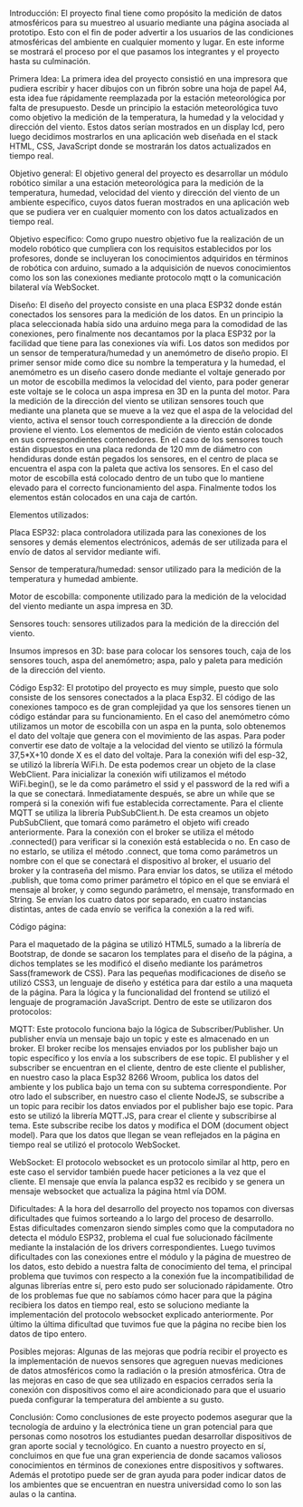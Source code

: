 Introducción:
El proyecto final tiene como propósito la medición de datos atmosféricos para su muestreo al usuario mediante una página asociada al prototipo. Esto con el fin de poder advertir a los usuarios de las condiciones atmosféricas del ambiente en cualquier momento y lugar. En este informe se mostrará el proceso por el que pasamos los integrantes y el proyecto hasta su culminación.

Primera Idea:
La primera idea del proyecto consistió en una impresora que pudiera escribir y hacer dibujos con un fibrón sobre una hoja de papel A4, esta idea fue rápidamente reemplazada por la estación meteorológica por falta de presupuesto.
Desde un principio la estación meteorológica tuvo como objetivo la medición de la temperatura, la humedad y la velocidad y dirección del viento. Estos datos serían mostrados en un display lcd, pero luego decidimos mostrarlos en una aplicación web diseñada en el stack HTML, CSS, JavaScript donde se mostrarán los datos actualizados en tiempo real.

Objetivo general:
El objetivo general del proyecto es desarrollar un módulo robótico similar a una estación meteorológica para la medición de la temperatura, humedad, velocidad del viento y dirección del viento de un ambiente específico, cuyos datos fueran mostrados en una aplicación web que se pudiera ver en cualquier momento con los datos actualizados en tiempo real.

Objetivo específico:
Como grupo nuestro objetivo fue la realización de un modelo robótico que cumpliera con los requisitos establecidos por los profesores, donde se incluyeran los conocimientos adquiridos en términos de robótica con arduino, sumado a la adquisición de nuevos conocimientos como los son las conexiones mediante protocolo mqtt o la comunicación bilateral vía WebSocket.


Diseño:
El diseño del proyecto consiste en una placa ESP32 donde están conectados los sensores para la medición de los datos. En un principio la placa seleccionada había sido una arduino mega para la comodidad de las conexiones, pero finalmente nos decantamos por la placa ESP32 por la facilidad que tiene para las conexiones vía wifi.
Los datos son medidos por un sensor de temperatura/humedad y un anemómetro de diseño propio. El primer sensor mide como dice su nombre la temperatura y la humedad, el anemómetro es un diseño casero donde mediante el voltaje generado por un motor de escobilla medimos la velocidad del viento, para poder generar este voltaje se le coloca un aspa impresa en 3D en la punta del motor. Para la medición de la dirección del viento se utilizan sensores touch que mediante una planeta que se mueve a la vez que el aspa de la velocidad del viento, activa el sensor touch correspondiente a la dirección de donde proviene el viento.
Los elementos de medición de viento están colocados en sus correspondientes contenedores. En el caso de los sensores touch están dispuestos en una placa redonda de 120 mm de diámetro con hendiduras donde están pegados los sensores, en el centro de placa se encuentra el aspa con la paleta que activa los sensores. En el caso del motor de escobilla está colocado dentro de un tubo que lo mantiene elevado para el correcto funcionamiento del aspa.
Finalmente todos los elementos están colocados en una caja de cartón.

Elementos utilizados:

Placa ESP32: placa controladora utilizada para las conexiones de los sensores y demás elementos electrónicos, además de ser utilizada para el envío de datos al servidor mediante wifi.

Sensor de temperatura/humedad: sensor utilizado para la medición de la temperatura y humedad ambiente.

Motor de escobilla: componente utilizado para la medición de la velocidad del viento mediante un aspa impresa en 3D.

Sensores touch: sensores utilizados para la medición de la dirección del viento.

Insumos impresos en 3D: base para colocar los sensores touch, caja de los sensores touch, aspa del anemómetro; aspa, palo y paleta para medición de la dirección del viento.

Código Esp32:
El prototipo del proyecto es muy simple, puesto que solo consiste de los sensores conectados a la placa Esp32.
El código de las conexiones tampoco es de gran complejidad ya que los sensores tienen un código estándar para su funcionamiento.
En el caso del anemómetro cómo utilizamos un motor de escobilla con un aspa en la punta, solo obtenemos el dato del voltaje que genera con el movimiento de las aspas. Para poder convertir ese dato de voltaje a la velocidad del viento se utilizó la fórmula 37,5*X+10 donde X es el dato del voltaje.
Para la conexión wifi del esp-32, se utilizó la librería WiFi.h.
De esta podemos crear un objeto de la clase WebClient.
Para inicializar la conexión wifi utilizamos el método WiFi.begin(), se le da como parámetro el ssid y el password de la red wifi a la que se conectará.
Inmediatamente después, se abre un while que se romperá si la conexión wifi fue establecida correctamente.
Para el cliente MQTT se utiliza la librería PubSubClient.h.
De esta creamos un objeto PubSubClient, que tomará como parámetro el objeto wifi creado anteriormente.
Para la conexión con el broker se utiliza el método .connected() para verificar si la conexión está establecida o no. En caso de no estarlo, se utiliza el método .connect, que toma como parámetros un nombre con el que se conectará el dispositivo al broker, el usuario del broker y la contraseña del mismo.
Para enviar los datos, se utiliza el método .publish, que toma como primer parámetro el tópico en el que se enviará el mensaje al broker, y como segundo parámetro, el mensaje, transformado en String.
Se envían los cuatro datos por separado, en cuatro instancias distintas, antes de cada envío se verifica la conexión a la red wifi.


Código página:

Para el maquetado de la página se utilizó HTML5, sumado a la librería de Bootstrap, de donde se sacaron los templates para el diseño de la página, a dichos templates se les modificó el diseño mediante los parámetros Sass(framework de CSS).
Para las pequeñas modificaciones de diseño se utilizó CSS3, un lenguaje de diseño y estética para dar estilo a una maqueta de la página.
Para la lógica y la funcionalidad del frontend se utilizó el lenguaje de programación 
JavaScript. Dentro de este se utilizaron dos protocolos:

MQTT:
Este protocolo funciona bajo la lógica de Subscriber/Publisher. Un publisher envía un mensaje bajo un topic y este es almacenado en un broker.
El broker recibe los mensajes enviados por los publisher bajo un topic específico y los envía a los subscribers de ese topic.
El publisher y el subscriber se encuentran en el cliente, dentro de este cliente el publisher, en nuestro caso la placa Esp32 8266 Wroom, publica los datos del ambiente y los publica bajo un tema con su subtema correspondiente.
Por otro lado el subscriber, en nuestro caso el cliente NodeJS, se subscribe a un topic para recibir los datos enviados por el publisher bajo ese topic. Para esto se utilizó la librería MQTT.JS, para crear el cliente y subscribirse al tema. Este subscribe recibe los datos y modifica el DOM (document object model). Para que los datos que llegan se vean reflejados en la página en tiempo real se utilizó el protocolo WebSocket.

WebSocket:
El protocolo websocket es un protocolo similar al http, pero en este caso el servidor también puede hacer peticiones a la vez que el cliente.
El mensaje que envía la palanca esp32 es recibido y se genera un mensaje websocket que actualiza la página html vía DOM.

Dificultades:
A la hora del desarrollo del proyecto nos topamos con diversas dificultades que fuimos sorteando a lo largo del proceso de desarrollo. Estas dificultades comenzaron siendo simples como que la computadora no detecta el módulo ESP32, problema el cual fue solucionado fácilmente mediante la instalación de los drivers correspondientes. Luego tuvimos dificultades con las conexiones entre el módulo y la página de muestreo de los datos, esto debido a nuestra falta de conocimiento del tema, el principal problema que tuvimos con respecto a la conexión fue la incompatibilidad de algunas librerías entre sí, pero esto pudo ser solucionado rápidamente. Otro de los problemas fue que no sabíamos cómo hacer para que la página recibiera los datos en tiempo real, esto se soluciono mediante la implementación del protocolo websocket explicado anteriormente. Por último la última dificultad que tuvimos fue que la página no recibe bien los datos de tipo entero.

Posibles mejoras:
Algunas de las mejoras que podría recibir el proyecto es la implementación de nuevos sensores que agreguen nuevas mediciones de datos atmosféricos como la radiación o la presión atmosférica.
Otra de las mejoras en caso de que sea utilizado en espacios cerrados sería la conexión con dispositivos como el aire acondicionado para que el usuario pueda configurar la temperatura del ambiente a su gusto.

Conclusión:
Como conclusiones de este proyecto podemos asegurar que la tecnología de arduino y la electrónica tiene un gran potencial para que personas como nosotros los estudiantes puedan desarrollar dispositivos de gran aporte social y tecnológico.
En cuanto a nuestro proyecto en sí, concluimos en que fue una gran experiencia de donde sacamos valiosos conocimientos en términos de conexiones entre dispositivos y softwares. Además el prototipo puede ser de gran ayuda para poder indicar datos de los ambientes que se encuentran en nuestra universidad como lo son las aulas o la cantina.
